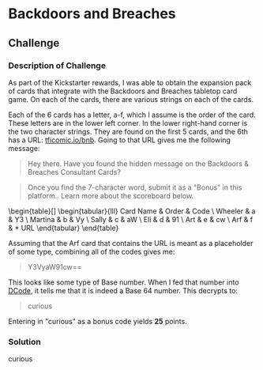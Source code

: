 # Backdoors and Breaches

## Challenge 

### Description of Challenge

As part of the Kickstarter rewards, I was able to obtain the expansion pack of cards that integrate with the Backdoors and Breaches tabletop card game. On each of the cards, there are various strings on each of the cards.

Each of the 6 cards has a letter, a-f, which I assume is the order of the card. These letters are in the lower left corner. In the lower right-hand corner is the two character strings. They are found on the first 5 cards, and the 6th has a URL: <a href="tficomic.io/bnb">tficomic.io/bnb</a>. Going to that URL gives me the following message:

> Hey there. Have you found the hidden message on the Backdoors & Breaches Consultant Cards?

> Once you find the 7-character word, submit it as a "Bonus" in this platform.. Learn more about the scoreboard below.

\begin{table}[]
\begin{tabular}{lll}
Card Name & Order & Code  \\
Wheeler   & a     & Y3    \\
Martina   & b     & Vy    \\
Sally     & c     & aW    \\
Eli       & d     & 91    \\
Art       & e     & cw    \\
Arf       & f     & * URL
\end{tabular}
\end{table}

Assuming that the Arf card that contains the URL is meant as a placeholder of some type, combining all of the codes gives me:

> Y3VyaW91cw==

This looks like some type of Base number. When I fed that number into <a href="dcode.fr/en">DCode</a>, it tells me that it is indeed a Base 64 number. This decrypts to:

> curious

Entering in "curious" as a bonus code yields **25** points.

### Solution

curious
